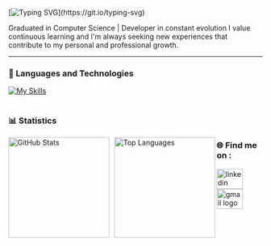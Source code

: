 [![Typing SVG](https://readme-typing-svg.demolab.com?font=Fira+Code&pause=1000&width=435&lines=I'm+Igor;Welcome+!)](https://git.io/typing-svg)

Graduated in Computer Science | Developer in constant evolution
I value continuous learning and I'm always seeking new experiences that contribute to my personal and professional growth.

---

### 🤖 Languages and Technologies

[![My Skills](https://skillicons.dev/icons?i=java,cs,git&theme=dark)](https://skillicons.dev)
<br/>
<br/>

### 📊 Statistics

<p>
  <img 
    align="left" 
    alt="GitHub Stats" 
    height="200" 
    style="margin-right: 10px;" 
    src="https://github-readme-stats.vercel.app/api?username=IgorMiyada&show_icons=true&theme=tokyonight&include_all_commits=true&locale=pt-br" 
  />

  <img 
    align="left" 
    alt="Top Languages" 
    height="200" 
    src="https://github-readme-stats.vercel.app/api/top-langs/?username=IgorMiyada&theme=tokyonight&layout=compact&custom_title=Tecnologias&langs_count=9" 
  />
</p>


###  🌐 Find me on : 

<a href = "https://www.linkedin.com/in/igor-miyada/" target = "_blank">
    <img src = "https://skillicons.dev/icons?i=linkedin" width = "52" height = "40" alt = "linkedin logo" />
  </a>
  
<a href="mailto:igormiyada@gmail.com" target="_blank">
  <img src="https://skillicons.dev/icons?i=gmail" width="52" height="40" alt="gmail logo" />
</a>
